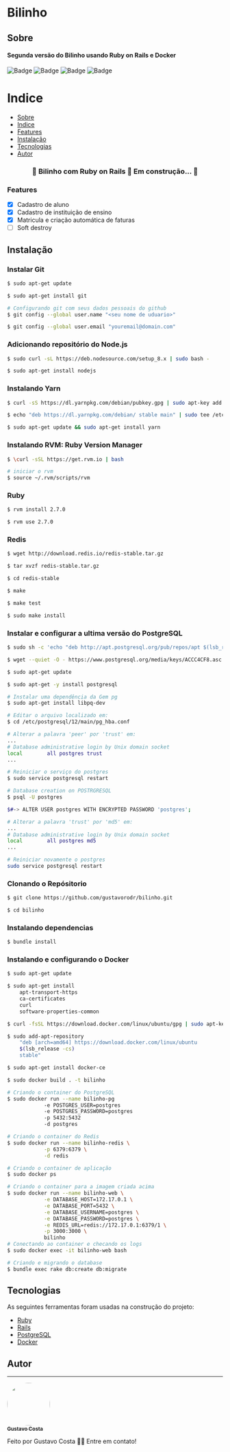 # Bilinho

## Sobre
#### Segunda versão do Bilinho usando Ruby on Rails e Docker 

![Badge](https://img.shields.io/static/v1?label=Project&message=V1.0.0&color=blue&style=for-the-badge) ![Badge](https://img.shields.io/static/v1?label=Ruby&message=2.7.0&color=red&style=for-the-badge&logo=ruby) ![Badge](https://img.shields.io/static/v1?label=Rails&message=6.1.4&color=red&style=for-the-badge) ![Badge](https://img.shields.io/static/v1?label=Tests&message=60%&color=green&style=for-the-badge)

Indice
=================
<!--ts-->
   * [Sobre](#Sobre)
   * [Indice](#Indice)
   * [Features](#Features)
   * [Instalação](#instalacao)
   * [Tecnologias](#tecnologias)
   * [Autor](#Autor)
<!--te-->

<h3 align="center"> 
	🚧  Bilinho com Ruby on Rails 🚀 Em construção...  🚧
</h3>

### Features

- [x] Cadastro de aluno
- [x] Cadastro de instituição de ensino
- [x] Matricula e criação automática de faturas
- [ ] Soft destroy

## Instalação

### Instalar Git
```bash
$ sudo apt-get update

$ sudo apt-get install git

# Configurando git com seus dados pessoais do github
$ git config --global user.name "<seu nome de uduario>"

$ git config --global user.email "youremail@domain.com"
```
### Adicionando repositório do Node.js
```bash
$ sudo curl -sL https://deb.nodesource.com/setup_8.x | sudo bash -

$ sudo apt-get install nodejs
```
### Instalando Yarn
```bash
$ curl -sS https://dl.yarnpkg.com/debian/pubkey.gpg | sudo apt-key add -

$ echo "deb https://dl.yarnpkg.com/debian/ stable main" | sudo tee /etc/apt/sources.list.d/yarn.list

$ sudo apt-get update && sudo apt-get install yarn
```
### Instalando RVM: Ruby Version Manager
```bash
$ \curl -sSL https://get.rvm.io | bash

# iniciar o rvm
$ source ~/.rvm/scripts/rvm
```
### Ruby
```bash
$ rvm install 2.7.0

$ rvm use 2.7.0
```
### Redis
```bash
$ wget http://download.redis.io/redis-stable.tar.gz

$ tar xvzf redis-stable.tar.gz

$ cd redis-stable

$ make

$ make test

$ sudo make install
```
### Instalar e configurar a ultima versão do PostgreSQL

```bash
$ sudo sh -c 'echo "deb http://apt.postgresql.org/pub/repos/apt $(lsb_release -cs)-pgdg main" > /etc/apt/sources.list.d/pgdg.list'

$ wget --quiet -O - https://www.postgresql.org/media/keys/ACCC4CF8.asc | sudo apt-key add -

$ sudo apt-get update

$ sudo apt-get -y install postgresql

# Instalar uma dependência da Gem pg
$ sudo apt-get install libpq-dev

# Editar o arquivo localizado em:
$ cd /etc/postgresql/12/main/pg_hba.conf

# Alterar a palavra 'peer' por 'trust' em:
...
# Database administrative login by Unix domain socket
local        all postgres trust
...

# Reiniciar o serviço do postgres
$ sudo service postgresql restart

# Database creation on POSTRGRESQL
$ psql -U postgres

$#-> ALTER USER postgres WITH ENCRYPTED PASSWORD 'postgres';

# Alterar a palavra 'trust' por 'md5' em:
...
# Database administrative login by Unix domain socket
local        all postgres md5
...

# Reiniciar novamente o postgres
sudo service postgresql restart
```
### Clonando o Repósitorio
```bash
$ git clone https://github.com/gustavorodr/bilinho.git

$ cd bilinho
```
### Instalando dependencias
```bash
$ bundle install
```
### Instalando e configurando o Docker
```bash
$ sudo apt-get update

$ sudo apt-get install
    apt-transport-https
    ca-certificates
    curl
    software-properties-common

$ curl -fsSL https://download.docker.com/linux/ubuntu/gpg | sudo apt-key add -

$ sudo add-apt-repository
    "deb [arch=amd64] https://download.docker.com/linux/ubuntu
    $(lsb_release -cs)
    stable"

$ sudo apt-get install docker-ce

$ sudo docker build . -t bilinho

# Criando o container do PostgreSQL 
$ sudo docker run --name bilinho-pg
            -e POSTGRES_USER=postgres
            -e POSTGRES_PASSWORD=postgres
            -p 5432:5432
            -d postgres

# Criando o container do Redis
$ sudo docker run --name bilinho-redis \
            -p 6379:6379 \
            -d redis

# Criando o container de aplicação
$ sudo docker ps

# Criando o container para a imagem criada acima
$ sudo docker run --name bilinho-web \
            -e DATABASE_HOST=172.17.0.1 \
            -e DATABASE_PORT=5432 \
            -e DATABASE_USERNAME=postgres \
            -e DATABASE_PASSWORD=postgres \
            -e REDIS_URL=redis://172.17.0.1:6379/1 \
            -p 3000:3000 \
            bilinho
# Conectando ao container e checando os logs
$ sudo docker exec -it bilinho-web bash

# Criando e migrando o database
$ bundle exec rake db:create db:migrate
```
## Tecnologias

As seguintes ferramentas foram usadas na construção do projeto:

- [Ruby](https://www.ruby-lang.org/pt/)
- [Rails](https://rubyonrails.org/)
- [PostgreSQL](https://www.postgresql.org/)
- [Docker](https://www.docker.com/)

## Autor
---

<a href="https://www.linkedin.com/in/gustavo-rodrigues-7223b3157/">
 <img style="border-radius: 50%;" src="https://avatars.githubusercontent.com/u/38133108?v=4" width="100px;" alt=""/>
 <br />
 <sub><b>Gustavo Costa</b></sub></a> <a href="https://www.linkedin.com/in/gustavo-rodrigues-7223b3157/" title="Linkedin"></a>

Feito por Gustavo Costa 👋🏽 Entre em contato!
